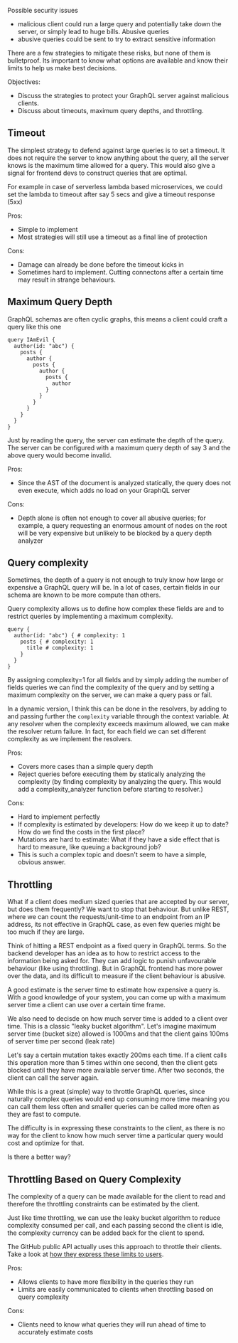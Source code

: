 Possible security issues
-  malicious client could run a large query and potentially take down the server, or simply lead to huge bills. Abusive queries
-  abusive queries could be sent to try to extract sensitive information

There are a few strategies to mitigate these risks, but none of them is bulletproof. Its important to know what options are available and know their limits to help us make best decisions.

Objectives:

-   Discuss the strategies to protect your GraphQL server against malicious clients.
-   Discuss about timeouts, maximum query depths, and throttling.

## Timeout

The simplest strategy to defend against large queries is to set a timeout. It does not require the server to know anything about the query, all the server knows is the maximum time allowed for a query. This would also give a signal for frontend devs to construct queries that are optimal.

For example in case of serverless lambda based microservices, we could set the lambda to timeout after say 5 secs and give a timeout response (5xx)

Pros:

- Simple to implement
- Most strategies will still use a timeout as a final line of protection

Cons:

- Damage can already be done before the timeout kicks in
- Sometimes hard to implement. Cutting connectons after a certain time may result in strange behaviours.

## Maximum Query Depth

GraphQL schemas are often cyclic graphs, this means a client could craft a query like this one

```
query IAmEvil {
  author(id: "abc") {
    posts {
	  author {
	    posts {
		  author {
		    posts {
			  author
			}
		  }
		}
	  }
	}
  }
}
```

Just by reading the query, the server can estimate the depth of the query. The server can be configured with a maximum query depth of say 3 and the above query would become invalid.

Pros:

- Since the AST of the document is analyzed statically, the query does not even execute, which adds no load on your GraphQL server

Cons:

- Depth alone is often not enough to cover all abusive queries; for example, a query requesting an enormous amount of nodes on the root will be very expensive but unlikely to be blocked by a query depth analyzer

## Query complexity

Sometimes, the depth of a query is not enough to truly know how large or expensive a GraphQL query will be. In a lot of cases, certain fields in our schema are known to be more compute than others.

Query complexity allows us to define how complex these fields are and to restrict queries by implementing a maximum complexity.

```
query {
  author(id: "abc") { # complexity: 1
    posts { # complexity: 1
	  title	# complexity: 1
	}
  }
}
```

By assigning complexity=1 for all fields and by simply adding the number of fields queries we can find the complexity of the query and by setting a maximum complexity on the server, we can make a query pass or fail.

In a dynamic version, I think this can be done in the resolvers, by adding to and passing further the `complexity` variable through the context variable. At any resolver when the complexity exceeds maximum allowed, we can make the resolver return failure.
In fact, for each field we can set different complexity as we implement the resolvers.

Pros:

- Covers more cases than a simple query depth
- Reject queries before executing them by statically analyzing the complexity (by finding complexity by analyzing the query. This would add a complexity_analyzer function before starting to resolver.)

Cons:

- Hard to implement perfectly
- If complexity is estimated by developers: How do we keep it up to date? How do we find the costs in the first place?
- Mutations are hard to estimate: What if they have a side effect that is hard to measure, like queuing a background job?
- This is such a complex topic and doesn't seem to have a simple, obvious answer.

## Throttling

What if a client does medium sized queries that are accepted by our server, but does them frequently? We want to stop that behaviour. But unlike REST, where we can count the requests/unit-time to an endpoint from an IP address, its not effective in GraphQL case, as even few queries might be too much if they are large. 

Think of hitting a REST endpoint as a fixed query in GraphQL terms. So the backend developer has an idea as to how to restrict access to the information being asked for. They can add logic to punish unfavourable behaviour (like using throttling). But in GraphQL frontend has more power over the data, and its difficult to measure if the client behaviour is abusive. 

A good estimate is the server time to estimate how expensive a query is. With a good knowledge of your system, you can come up with a maximum server time a client can use over a certain time frame.

We also need to decisde on how much server time is added to a client over time. This is a classic "leaky bucket algorithm". Let's imagine maximum server time (bucket size) allowed is 1000ms and that the client gains 100ms of server time per second (leak rate)

Let's say a certain mutation takes exactly 200ms each time. If a client calls this operation more than 5 times within one second, then the client gets blocked until they have more available server time. After two seconds, the client can call the server again.

While this is a great (simple) way to throttle GraphQL queries, since naturally complex queries would end up consuming more time meaning you can call them less often and smaller queries can be called more often as they are fast to compute.

The difficulty is in expressing these constraints to the client, as there is no way for the client to know how much server time a particular query would cost and optimize for that.

Is there a better way?

## Throttling Based on Query Complexity

The complexity of a query can be made available for the client to read and therefore the throttling constraints can be estimated by the client. 

Just like time throttling, we can use the leaky bucket algorithm to reduce complexity consumed per call, and each passing second the client is idle, the complexity currency can be added back for the client to spend.

The GitHub public API actually uses this approach to throttle their clients. Take a look at [how they express these limits to users](https://developer.github.com/v4/guides/resource-limitations/).

Pros:

- Allows clients to have more flexibility in the queries they run
- Limits are easily communicated to clients when throttling based on query complexity

Cons:

- Clients need to know what queries they will run ahead of time to accurately estimate costs